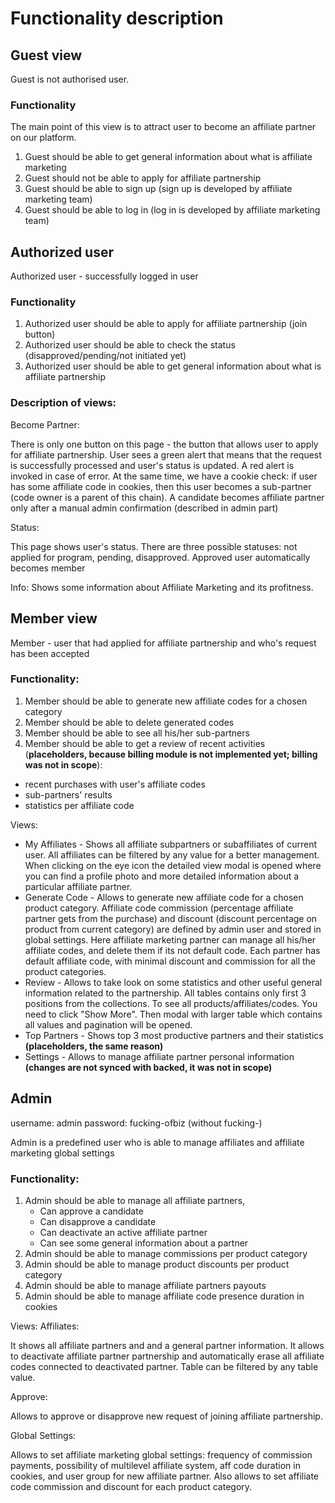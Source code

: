 # Functionality description

## Guest view
Guest is not authorised user.

### Functionality
The main point of this view is to attract user to become an affiliate partner on our platform.

1) Guest should be able to get general information about what is affiliate marketing
2) Guest should not be able to apply for affiliate partnership
3) Guest should be able to sign up (sign up is developed by affiliate marketing team)
4) Guest should be able to log in (log in is developed by affiliate marketing team)

## Authorized user
Authorized user - successfully logged in user

### Functionality

1) Authorized user should be able to apply for affiliate partnership (join button)
2) Authorized user should be able to check the status (disapproved/pending/not initiated yet)
3) Authorized user should be able to get general information about what is affiliate partnership

### Description of views:
  Become Partner:

There is only one button on this page - the button that allows user to apply for affiliate partnership. User sees a green alert that means that the request is successfully processed and user's status is updated. A red alert is invoked in case of error. At the same time, we have a cookie check: if user has some affiliate code in cookies, then this user becomes a sub-partner (code owner is a parent of this chain). A candidate becomes affiliate partner only after a manual admin confirmation (described in admin part)

  Status:

  This page shows user's status. There are three possible statuses: not applied for program, pending, disapproved. Approved user automatically becomes member

  Info:
  Shows some information about Affiliate Marketing and its profitness.

## Member view

Member - user that had applied for affiliate partnership and who's request has been accepted

### Functionality:

1) Member should be able to generate new affiliate codes for a chosen category
2) Member should be able to delete generated codes
3) Member should be able to see all his/her sub-partners
4) Member should be able to get a review of recent activities (**placeholders, because billing module is not implemented yet; billing was not in scope**):
- recent purchases with user's affiliate codes
- sub-partners' results
- statistics per affiliate code


Views:

   * My Affiliates - Shows all affiliate subpartners or subaffiliates of current user. All affiliates can be filtered by any value for a
   better management. When clicking on the eye icon the detailed view modal is opened where you can find a profile photo and more
    detailed information about a particular affiliate partner.
   *  Generate Code - Allows to generate new affiliate code for a chosen product category. Affiliate code commission (percentage affiliate partner gets from the purchase) and
   discount (discount percentage on product from current category) are defined by admin user and stored in global settings. Here affiliate marketing partner can manage all his/her affiliate codes, and delete them if its not default code. Each partner has default affiliate code, with minimal discount and commission for all
   the product categories.
   * Review - Allows to take look on some statistics and other useful general information related to the partnership.
    All tables contains only first 3 positions from the collections. To see all products/affiliates/codes. You need to click "Show More". Then modal with larger
    table which contains all values and pagination will be opened.
   * Top Partners - Shows top 3 most productive partners and their statistics **(placeholders, the same reason)**
   * Settings  - Allows to manage affiliate partner personal information **(changes are not synced with backed, it was not in scope)**

## Admin

username: admin
password: fucking-ofbiz (without fucking-)

Admin is a predefined user who is able to manage affiliates and affiliate marketing global settings

### Functionality:

   1) Admin should be able to manage all affiliate partners,
        * Can approve a candidate
        * Can disapprove a candidate
        * Can deactivate an active affiliate partner
        * Can see some general information about a partner
   2) Admin should be able to manage commissions per product category
   3) Admin should be able to manage product discounts per product category
   4) Admin should be able to manage affiliate partners payouts
   4) Admin should be able to manage affiliate code presence duration in cookies

Views:
   Affiliates:

   It shows all affiliate partners and and a general partner information. It allows to deactivate affiliate partner
   partnership and automatically erase all affiliate codes connected to deactivated partner. Table can be filtered by any table value.


   Approve:

   Allows to approve or disapprove new request of joining affiliate partnership.


  Global Settings:

   Allows to set affiliate marketing global settings: frequency of commission payments, possibility of multilevel affiliate system, aff code duration in cookies, and user group for new affiliate partner.
    Also allows to set affiliate code commission and discount for each product category.
